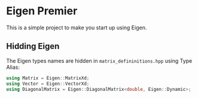 # Eigen Premier
This is a simple project to make you start up using Eigen.

## Hidding Eigen
The Eigen types names are hidden in `matrix_defininitions.hpp` using Type Alias:

```c++
using Matrix = Eigen::MatrixXd;
using Vector = Eigen::VectorXd;
using DiagonalMatrix = Eigen::DiagonalMatrix<double, Eigen::Dynamic>;
```
